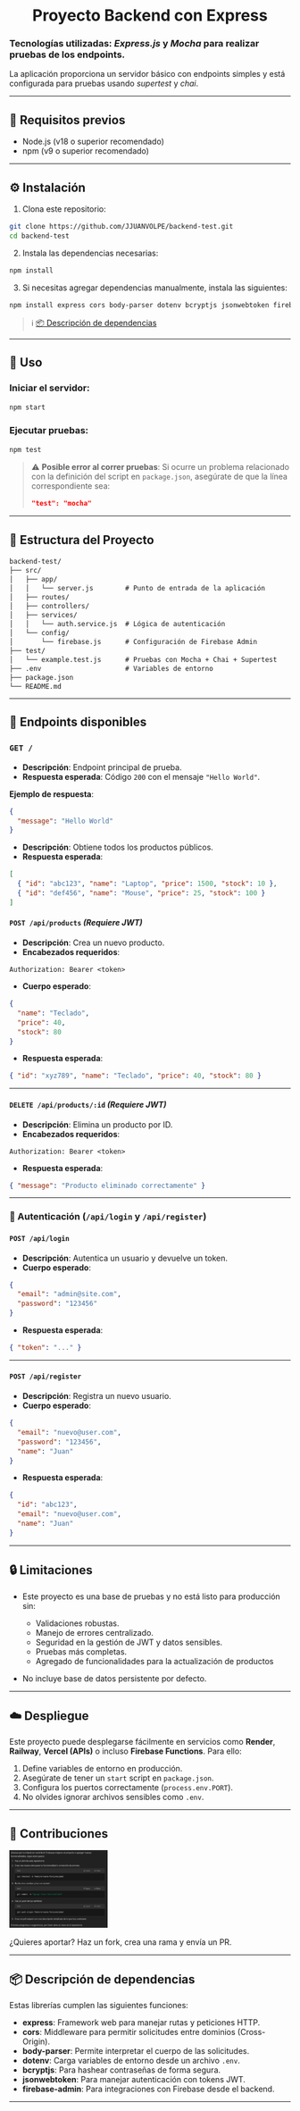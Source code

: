 <div align="center">

# Proyecto Backend con Express

</div>

### Tecnologías utilizadas: _Express.js_ y _Mocha_ para realizar pruebas de los endpoints.

La aplicación proporciona un servidor básico con endpoints simples y está configurada para pruebas usando _supertest_ y _chai_.

---

## 🧰 Requisitos previos

- Node.js (v18 o superior recomendado)
- npm (v9 o superior recomendado)

---

## ⚙️ Instalación

1. Clona este repositorio:

```bash
git clone https://github.com/JJUANVOLPE/backend-test.git
cd backend-test
```

2. Instala las dependencias necesarias:

```bash
npm install
```

3. Si necesitas agregar dependencias manualmente, instala las siguientes:

```bash
npm install express cors body-parser dotenv bcryptjs jsonwebtoken firebase-admin
```

> ℹ️ [📦 Descripción de dependencias](#-descripción-de-dependencias)

---

## 🚀 Uso

### Iniciar el servidor:

```bash
npm start
```

### Ejecutar pruebas:

```bash
npm test
```

> ⚠️ **Posible error al correr pruebas**: Si ocurre un problema relacionado con la definición del script en `package.json`, asegúrate de que la línea correspondiente sea:
>
> ```json
> "test": "mocha"
> ```

---

## 📁 Estructura del Proyecto

```plaintext
backend-test/
├── src/
│   ├── app/
│   │   └── server.js        # Punto de entrada de la aplicación
│   ├── routes/
│   ├── controllers/
│   ├── services/
│   │   └── auth.service.js  # Lógica de autenticación
│   └── config/
│       └── firebase.js      # Configuración de Firebase Admin
├── test/
│   └── example.test.js      # Pruebas con Mocha + Chai + Supertest
├── .env                     # Variables de entorno
├── package.json
└── README.md
```

---

## 📡 Endpoints disponibles

### `GET /`

* **Descripción**: Endpoint principal de prueba.
* **Respuesta esperada**: Código `200` con el mensaje `"Hello World"`.

**Ejemplo de respuesta**:

```json
{
  "message": "Hello World"
}
```

* **Descripción**: Obtiene todos los productos públicos.
* **Respuesta esperada**:

```json
[
  { "id": "abc123", "name": "Laptop", "price": 1500, "stock": 10 },
  { "id": "def456", "name": "Mouse", "price": 25, "stock": 100 }
]
```

#### `POST /api/products` *(Requiere JWT)*

* **Descripción**: Crea un nuevo producto.
* **Encabezados requeridos**:

```http
Authorization: Bearer <token>
```

* **Cuerpo esperado**:

```json
{
  "name": "Teclado",
  "price": 40,
  "stock": 80
}
```

* **Respuesta esperada**:

```json
{ "id": "xyz789", "name": "Teclado", "price": 40, "stock": 80 }
```

---



#### `DELETE /api/products/:id` *(Requiere JWT)*

* **Descripción**: Elimina un producto por ID.
* **Encabezados requeridos**:

```http
Authorization: Bearer <token>
```

* **Respuesta esperada**:

```json
{ "message": "Producto eliminado correctamente" }
```

---

### 🔐 Autenticación (`/api/login` y `/api/register`)

#### `POST /api/login`

* **Descripción**: Autentica un usuario y devuelve un token.
* **Cuerpo esperado**:

```json
{
  "email": "admin@site.com",
  "password": "123456"
}
```

* **Respuesta esperada**:

```json
{ "token": "..." }
```

---

#### `POST /api/register`

* **Descripción**: Registra un nuevo usuario.
* **Cuerpo esperado**:

```json
{
  "email": "nuevo@user.com",
  "password": "123456",
  "name": "Juan"
}
```

* **Respuesta esperada**:

```json
{
  "id": "abc123",
  "email": "nuevo@user.com",
  "name": "Juan"
}
```

---


## 🔒 Limitaciones

* Este proyecto es una base de pruebas y no está listo para producción sin:

  * Validaciones robustas.
  * Manejo de errores centralizado.
  * Seguridad en la gestión de JWT y datos sensibles.
  * Pruebas más completas.
  * Agregado de funcionalidades para la actualización de productos
* No incluye base de datos persistente por defecto.

---

## ☁️ Despliegue

Este proyecto puede desplegarse fácilmente en servicios como **Render**, **Railway**, **Vercel (APIs)** o incluso **Firebase Functions**. Para ello:

1. Define variables de entorno en producción.
2. Asegúrate de tener un `start` script en `package.json`.
3. Configura los puertos correctamente (`process.env.PORT`).
4. No olvides ignorar archivos sensibles como `.env`.

---

## 🤝 Contribuciones

<img src="./public/images/contribuciones.png" alt="Puedes aportar y hacer que este ejemplo mejore!" width="35%">

¿Quieres aportar? Haz un fork, crea una rama y envía un PR.

---

## 📦 Descripción de dependencias

Estas librerías cumplen las siguientes funciones:

* **express**: Framework web para manejar rutas y peticiones HTTP.
* **cors**: Middleware para permitir solicitudes entre dominios (Cross-Origin).
* **body-parser**: Permite interpretar el cuerpo de las solicitudes.
* **dotenv**: Carga variables de entorno desde un archivo `.env`.
* **bcryptjs**: Para hashear contraseñas de forma segura.
* **jsonwebtoken**: Para manejar autenticación con tokens JWT.
* **firebase-admin**: Para integraciones con Firebase desde el backend.

---
